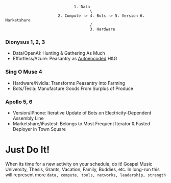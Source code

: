                                   1. Data
                                         \
                           2. Compute -> 4. Bots -> 5. Version 6. Marketshare
                                         /
                                         3. Hardware



### Dionysus 1, 2, 3
- Data/OpenAI: Hunting & Gathering As Much
- Effortless/Azure: Peasantry as [Autoencoded](https://abikesa.github.io/homage-reharm/) H&G

### Sing O Muse 4
- Hardware/Nvidia: Transforms Peasantry into Farming
- Bots/Tesla: Manufacture Goods From Surplus of Produce
### Apollo 5, 6
- Version/iPhone: Iterative Update of Bots on Electricity-Dependent Assembly Line
- Marketshare/iFastest: Belongs to Most Frequent Iterator & Fasted Deployer in Town Square

# Just Do It!
When its time for a new activity on your schedule, do it! Gospel Music University, Thesis, Grants, Vacation, Family, Buddies, etc. In long-run this will represent more `data, compute, tools, networks, leadership, strength`
